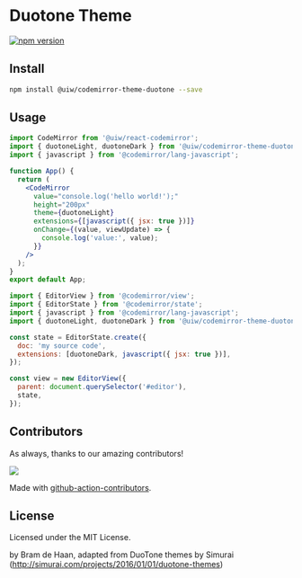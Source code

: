 # Duotone Theme

[![npm version](https://img.shields.io/npm/v/@uiw/codemirror-theme-duotone.svg)](https://www.npmjs.com/package/@uiw/codemirror-theme-duotone)

## Install

```bash
npm install @uiw/codemirror-theme-duotone --save
```

## Usage

```jsx
import CodeMirror from '@uiw/react-codemirror';
import { duotoneLight, duotoneDark } from '@uiw/codemirror-theme-duotone';
import { javascript } from '@codemirror/lang-javascript';

function App() {
  return (
    <CodeMirror
      value="console.log('hello world!');"
      height="200px"
      theme={duotoneLight}
      extensions={[javascript({ jsx: true })]}
      onChange={(value, viewUpdate) => {
        console.log('value:', value);
      }}
    />
  );
}
export default App;
```

```js
import { EditorView } from '@codemirror/view';
import { EditorState } from '@codemirror/state';
import { javascript } from '@codemirror/lang-javascript';
import { duotoneLight, duotoneDark } from '@uiw/codemirror-theme-duotone';

const state = EditorState.create({
  doc: 'my source code',
  extensions: [duotoneDark, javascript({ jsx: true })],
});

const view = new EditorView({
  parent: document.querySelector('#editor'),
  state,
});
```

## Contributors

As always, thanks to our amazing contributors!

<a href="https://github.com/uiwjs/react-codemirror/graphs/contributors">
  <img src="https://uiwjs.github.io/react-codemirror/CONTRIBUTORS.svg" />
</a>

Made with [github-action-contributors](https://github.com/jaywcjlove/github-action-contributors).

## License

Licensed under the MIT License.

by Bram de Haan, adapted from DuoTone themes by Simurai (http://simurai.com/projects/2016/01/01/duotone-themes)
